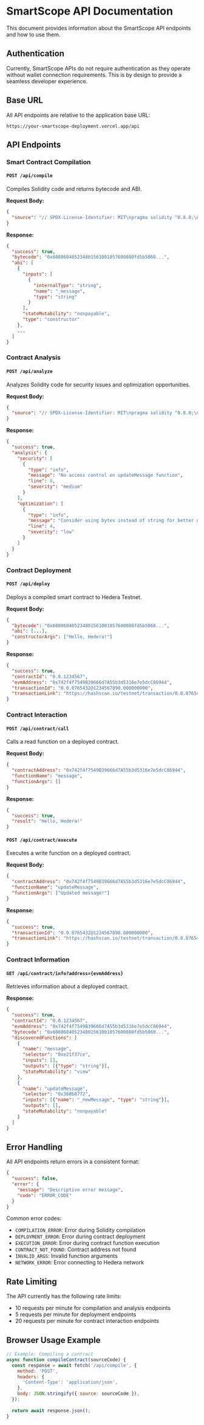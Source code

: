 # SmartScope API Documentation

This document provides information about the SmartScope API endpoints and how to use them.

## Authentication

Currently, SmartScope APIs do not require authentication as they operate without wallet connection requirements. This is by design to provide a seamless developer experience.

## Base URL

All API endpoints are relative to the application base URL:

```
https://your-smartscope-deployment.vercel.app/api
```

## API Endpoints

### Smart Contract Compilation

#### `POST /api/compile`

Compiles Solidity code and returns bytecode and ABI.

**Request Body:**

```json
{
  "source": "// SPDX-License-Identifier: MIT\npragma solidity ^0.8.0;\n\ncontract Example {\n    string public message;\n\n    constructor(string memory _message) {\n        message = _message;\n    }\n\n    function updateMessage(string memory _newMessage) public {\n        message = _newMessage;\n    }\n}"
}
```

**Response:**

```json
{
  "success": true,
  "bytecode": "0x608060405234801561001057600080fd5b5060...",
  "abi": [
    {
      "inputs": [
        {
          "internalType": "string",
          "name": "_message",
          "type": "string"
        }
      ],
      "stateMutability": "nonpayable",
      "type": "constructor"
    },
    ...
  ]
}
```

### Contract Analysis

#### `POST /api/analyze`

Analyzes Solidity code for security issues and optimization opportunities.

**Request Body:**

```json
{
  "source": "// SPDX-License-Identifier: MIT\npragma solidity ^0.8.0;\n\ncontract Example {\n    string public message;\n\n    constructor(string memory _message) {\n        message = _message;\n    }\n\n    function updateMessage(string memory _newMessage) public {\n        message = _newMessage;\n    }\n}"
}
```

**Response:**

```json
{
  "success": true,
  "analysis": {
    "security": [
      {
        "type": "info",
        "message": "No access control on updateMessage function",
        "line": 8,
        "severity": "medium"
      }
    ],
    "optimization": [
      {
        "type": "info",
        "message": "Consider using bytes instead of string for better gas efficiency",
        "line": 4,
        "severity": "low"
      }
    ]
  }
}
```

### Contract Deployment

#### `POST /api/deploy`

Deploys a compiled smart contract to Hedera Testnet.

**Request Body:**

```json
{
  "bytecode": "0x608060405234801561001057600080fd5b5060...",
  "abi": [...],
  "constructorArgs": ["Hello, Hedera!"]
}
```

**Response:**

```json
{
  "success": true,
  "contractId": "0.0.1234567",
  "evmAddress": "0x742f4f7549B39666d7A55b3d5316e7e5dcC86944",
  "transactionId": "0.0.8765432@1234567890.000000000",
  "transactionLink": "https://hashscan.io/testnet/transaction/0.0.8765432@1234567890.000000000"
}
```

### Contract Interaction

#### `POST /api/contract/call`

Calls a read function on a deployed contract.

**Request Body:**

```json
{
  "contractAddress": "0x742f4f7549B39666d7A55b3d5316e7e5dcC86944",
  "functionName": "message",
  "functionArgs": []
}
```

**Response:**

```json
{
  "success": true,
  "result": "Hello, Hedera!"
}
```

#### `POST /api/contract/execute`

Executes a write function on a deployed contract.

**Request Body:**

```json
{
  "contractAddress": "0x742f4f7549B39666d7A55b3d5316e7e5dcC86944",
  "functionName": "updateMessage",
  "functionArgs": ["Updated message!"]
}
```

**Response:**

```json
{
  "success": true,
  "transactionId": "0.0.8765432@1234567890.000000000",
  "transactionLink": "https://hashscan.io/testnet/transaction/0.0.8765432@1234567890.000000000"
}
```

### Contract Information

#### `GET /api/contract/info?address={evmAddress}`

Retrieves information about a deployed contract.

**Response:**

```json
{
  "success": true,
  "contractId": "0.0.1234567",
  "evmAddress": "0x742f4f7549B39666d7A55b3d5316e7e5dcC86944",
  "bytecode": "0x608060405234801561001057600080fd5b5060...",
  "discoveredFunctions": [
    {
      "name": "message",
      "selector": "0xe21f37ce",
      "inputs": [],
      "outputs": [{"type": "string"}],
      "stateMutability": "view"
    },
    {
      "name": "updateMessage",
      "selector": "0x368b8772",
      "inputs": [{"name": "_newMessage", "type": "string"}],
      "outputs": [],
      "stateMutability": "nonpayable"
    }
  ]
}
```

## Error Handling

All API endpoints return errors in a consistent format:

```json
{
  "success": false,
  "error": {
    "message": "Descriptive error message",
    "code": "ERROR_CODE"
  }
}
```

Common error codes:

- `COMPILATION_ERROR`: Error during Solidity compilation
- `DEPLOYMENT_ERROR`: Error during contract deployment
- `EXECUTION_ERROR`: Error during contract function execution
- `CONTRACT_NOT_FOUND`: Contract address not found
- `INVALID_ARGS`: Invalid function arguments
- `NETWORK_ERROR`: Error connecting to Hedera network

## Rate Limiting

The API currently has the following rate limits:

- 10 requests per minute for compilation and analysis endpoints
- 5 requests per minute for deployment endpoints
- 20 requests per minute for contract interaction endpoints

## Browser Usage Example

```javascript
// Example: Compiling a contract
async function compileContract(sourceCode) {
  const response = await fetch('/api/compile', {
    method: 'POST',
    headers: {
      'Content-Type': 'application/json',
    },
    body: JSON.stringify({ source: sourceCode }),
  });
  
  return await response.json();
}
``` 